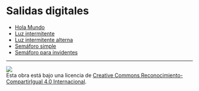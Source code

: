 # Salidas digitales

* [Hola Mundo](Luz-mundo/README.md)
* [Luz intermitente](Luz-intermitente/README.md)
* [Luz intermitente alterna](Luz-intermitente-alterna/README.md)
* [Semáforo simple](Semaforo-simple/README.md)
* [Semáforo para invidentes](Semaforo-para-invidentes/README.md)

---

<img src="http://i.creativecommons.org/l/by-sa/4.0/88x31.png" /><br>
Esta obra está bajo una licencia de [Creative Commons Reconocimiento-CompartirIgual 4.0 Internacional](https://creativecommons.org/licenses/by-sa/4.0/deed.es_ES).